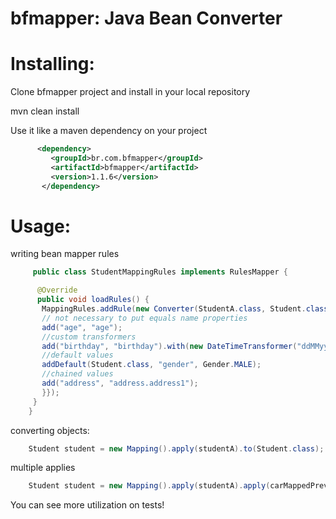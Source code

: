 bfmapper: Java Bean Converter
=========================================

Installing:
=========================================

Clone bfmapper project and install in your local repository

mvn clean install

Use it like a maven dependency on your project

```xml
 	  <dependency>
	     <groupId>br.com.bfmapper</groupId>
		 <artifactId>bfmapper</artifactId>
		 <version>1.1.6</version>
	   </dependency>
```

Usage:
=========================================

writing bean mapper rules

```java
     public class StudentMappingRules implements RulesMapper {

      @Override
      public void loadRules() {
       MappingRules.addRule(new Converter(StudentA.class, Student.class) {{
       // not necessary to put equals name properties
       add("age", "age");
       //custom transformers
       add("birthday", "birthday").with(new DateTimeTransformer("ddMMyyyy"));
       //default values
       addDefault(Student.class, "gender", Gender.MALE);
       //chained values
       add("address", "address.address1");
       }});
     }
    }
```

converting objects:

```java
    Student student = new Mapping().apply(studentA).to(Student.class);
```

multiple applies

```java
    Student student = new Mapping().apply(studentA).apply(carMappedPrevioslyToStudent).to(Student.class);
```

You can see more utilization on tests!
